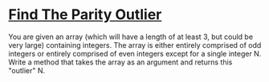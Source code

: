 # [Find The Parity Outlier](https://www.codewars.com/kata/5526fc09a1bbd946250002dc/train/python)

You are given an array (which will have a length of at least 3, but could be very large) containing integers. The array is either entirely comprised of odd integers or entirely comprised of even integers except for a single integer N. Write a method that takes the array as an argument and returns this "outlier" N.
